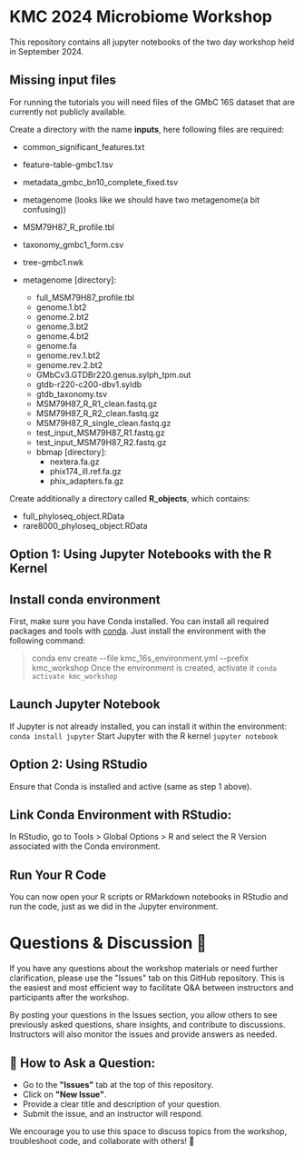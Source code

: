 # KMC 2024 Microbiome Workshop

This repository contains all jupyter notebooks of the two day workshop held in September 2024.

## Missing input files
For running the tutorials you will need files of the GMbC 16S dataset that are currently not publicly available.

Create a directory with the name **inputs**, here following files are required:
* common_significant_features.txt
* feature-table-gmbc1.tsv
* metadata_gmbc_bn10_complete_fixed.tsv
* metagenome (looks like we should have two metagenome(a bit confusing))
* MSM79H87_R_profile.tbl
* taxonomy_gmbc1_form.csv
* tree-gmbc1.nwk

* metagenome [directory]:

  * full_MSM79H87_profile.tbl
  * genome.1.bt2
  * genome.2.bt2
  * genome.3.bt2
  * genome.4.bt2
  * genome.fa
  * genome.rev.1.bt2
  * genome.rev.2.bt2
  * GMbCv3.GTDBr220.genus.sylph_tpm.out
  * gtdb-r220-c200-dbv1.syldb
  * gtdb_taxonomy.tsv
  * MSM79H87_R_R1_clean.fastq.gz
  * MSM79H87_R_R2_clean.fastq.gz
  * MSM79H87_R_single_clean.fastq.gz
  * test_input_MSM79H87_R1.fastq.gz
  * test_input_MSM79H87_R2.fastq.gz
  * bbmap [directory]:
    * nextera.fa.gz
    * phix174_ill.ref.fa.gz
    * phix_adapters.fa.gz

Create additionally a directory called **R_objects**, which contains:
* full_phyloseq_object.RData
* rare8000_phyloseq_object.RData

## Option 1: Using Jupyter Notebooks with the R Kernel

## Install conda environment

First, make sure you have Conda installed. 
You can install all required packages and tools with [conda](https://docs.conda.io/projects/conda/en/latest/user-guide/install/linux.html).
Just install the environment with the following command: 
> conda env create --file kmc_16s_environment.yml --prefix kmc_workshop
> Once the environment is created, activate it
> `conda activate kmc_workshop`

## Launch Jupyter Notebook
If Jupyter is not already installed, you can install it within the environment:
`conda install jupyter`
Start Jupyter with the R kernel
`jupyter notebook`

## Option 2: Using RStudio

Ensure that Conda is installed and active (same as step 1 above).

## Link Conda Environment with RStudio:

In RStudio, go to Tools > Global Options > R and select the R Version associated with the Conda environment. 

## Run Your R Code
You can now open your R scripts or RMarkdown notebooks in RStudio and run the code, just as we did in the Jupyter environment.


# Questions & Discussion 💬
If you have any questions about the workshop materials or need further clarification, please use the "Issues" tab on this GitHub repository. This is the easiest and most efficient way to facilitate Q&A between instructors and participants after the workshop.

By posting your questions in the Issues section, you allow others to see previously asked questions, share insights, and contribute to discussions. Instructors will also monitor the issues and provide answers as needed.

## 📌 How to Ask a Question:
- Go to the **"Issues"** tab at the top of this repository.  
- Click on **"New Issue"**.  
- Provide a clear title and description of your question.  
- Submit the issue, and an instructor will respond.  


We encourage you to use this space to discuss topics from the workshop, troubleshoot code, and collaborate with others! 🚀

